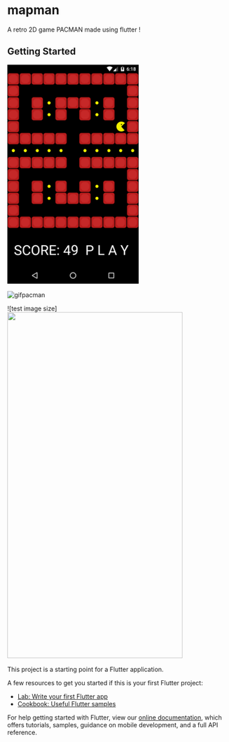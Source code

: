 # mapman

A retro 2D game PACMAN made using flutter !

## Getting Started

<img src="lib/images/pacman-ss.png" width="300">

![gifpacman](https://user-images.githubusercontent.com/68007331/115844927-f4aef880-a43d-11eb-83d1-491b2fbe8965.gif)

![test image size]<img src="(https://user-images.githubusercontent.com/68007331/115844927-f4aef880-a43d-11eb-83d1-491b2fbe8965.gif" width="400" height="790">

This project is a starting point for a Flutter application.

A few resources to get you started if this is your first Flutter project:

- [Lab: Write your first Flutter app](https://flutter.dev/docs/get-started/codelab)
- [Cookbook: Useful Flutter samples](https://flutter.dev/docs/cookbook)

For help getting started with Flutter, view our
[online documentation](https://flutter.dev/docs), which offers tutorials,
samples, guidance on mobile development, and a full API reference.
